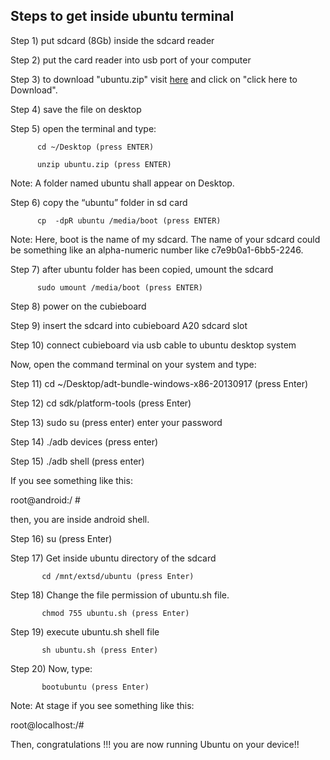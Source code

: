 Steps to get inside ubuntu terminal
-----------------------------------

Step 1) put sdcard (8Gb) inside the sdcard reader

Step 2) put the card reader into usb port of your computer

Step 3) to download "ubuntu.zip" visit [here] and click on "click here to Download".

Step 4) save the file on desktop

Step 5) open the terminal and type:

	      cd ~/Desktop (press ENTER)

	      unzip ubuntu.zip (press ENTER)

Note: A folder named ubuntu shall appear on Desktop.

Step 6) copy the “ubuntu” folder in sd card

	      cp  -dpR ubuntu /media/boot (press ENTER)

Note: Here, boot is the name of my sdcard. The name of your sdcard could be something like an alpha-numeric number like c7e9b0a1-6bb5-2246. 

Step 7) after ubuntu folder has been copied, umount the sdcard

	      sudo umount /media/boot (press ENTER)

Step 8) power on the cubieboard

Step 9) insert the sdcard into cubieboard A20 sdcard slot

Step 10) connect cubieboard via usb cable to ubuntu desktop system

Now, open the command terminal on your system and type:

Step 11) cd ~/Desktop/adt-bundle-windows-x86-20130917 (press Enter)

Step 12) cd sdk/platform-tools (press Enter)

Step 13) sudo su (press enter)
	       enter your password

Step 14) ./adb devices (press enter)

Step 15) ./adb shell (press enter)

If you see something like this:

root@android:/ #

then, you are inside android shell.

Step 16) su (press Enter)

Step 17) Get inside ubuntu directory of the sdcard

	       cd /mnt/extsd/ubuntu (press Enter)

Step 18) Change the file permission of ubuntu.sh file.

	       chmod 755 ubuntu.sh (press Enter)

Step 19) execute ubuntu.sh shell file

	       sh ubuntu.sh (press Enter)

Step 20) Now, type:

	       bootubuntu (press Enter)

Note: At stage if you see something like this:

root@localhost:/#

Then, congratulations !!! you are now running Ubuntu on your device!!


[here]: http://mirror22.downloadandroidrom.com/download/AndroidUbuntu/ubuntu.zip?token=841322312
